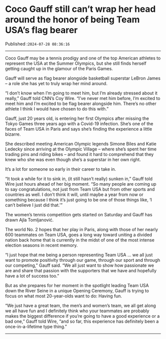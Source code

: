 # Coco Gauff still can’t wrap her head around the honor of being Team USA’s flag bearer

Published :`2024-07-28 08:36:16`

---

Coco Gauff may be a tennis prodigy and one of the top American athletes to represent the USA at the Summer Olympics, but she still finds herself getting caught up in the glamour of the Paris Games.

Gauff will serve as flag bearer alongside basketball superstar LeBron James – a role she has yet to truly wrap her mind around.

“I don’t know when I’m going to meet him, but I’m already stressed about it really,” Gauff told CNN’s Coy Wire. “I’ve never met him before, I’m excited to meet him and I’m excited to be flag bearer alongside him. There’s no other athlete I think I would have chosen to do this with.”

Gauff, just 20 years old, is entering her first Olympics after missing the Tokyo Games three years ago with a Covid-19 infection. She’s one of the faces of Team USA in Paris and says she’s finding the experience a little bizarre.

She described meeting American Olympic legends Simone Biles and Katie Ledecky since arriving at the Olympic Village – where she’s spent her time trading pins and riding bikes – and found it hard to comprehend that they knew who she was even though she’s a superstar in her own right.

It’s a lot for someone so early in their career to take in.

“It took a while for it to sink in, (it still hasn’t really) sunken in,” Gauff told Wire just hours ahead of her big moment. “So many people are coming up to say congratulations, not just from Team USA but from other sports and countries as well. I don’t think it will, until maybe a year from now or something because I think it’s just going to be one of those things like, ‘I can’t believe I just did that.’”

The women’s tennis competition gets started on Saturday and Gauff has drawn Ajla Tomljanović.

The world No. 2 hopes that her play in Paris, along with those of her nearly 600 teammates on Team USA, goes a long way toward uniting a divided nation back home that is currently in the midst of one of the most intense election seasons in recent memory.

“I just hope that me being a person representing Team USA … we all just want to promote positivity through our game, through our sport and through our competing,” Gauff said. “We all just want to show how passionate we are and share that passion with the supporters that we have and hopefully have a lot of success too.”

But as she prepares for her moment in the spotlight leading Team USA down the River Seine in a unique Opening Ceremony, Gauff is trying to focus on what most 20-year-olds want to do: Having fun.

“We just have a great team, the men’s and women’s team, we all get along we all have fun and I definitely think who your teammates are probably makes the biggest difference if you’re going to have a good experience or a bad one,” Gauff told Wire, “and so far, this experience has definitely been a once-in-a-lifetime type thing.”

---

